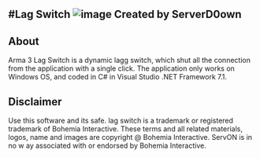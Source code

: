 #Lag Switch
![image](https://github.com/ServerD0wn/Lag_switch/assets/140721287/b9972e55-492d-4776-878c-90463f8adc68)
Created by ServerD0own
---
About
----
Arma 3 Lag Switch is a dynamic lagg switch, which shut all the connection from the application with a single click.
The application only works on Windows OS, and coded in C# in Visual Studio .NET Framework 7.1.

Disclaimer
----
Use this software and its safe.
lag switch is a trademark or registered trademark of Bohemia Interactive. These terms and all related materials, logos, name and images are copyright @ Bohemia Interactive. ServON is in no w ay associated with or endorsed by Bohemia Interactive.
